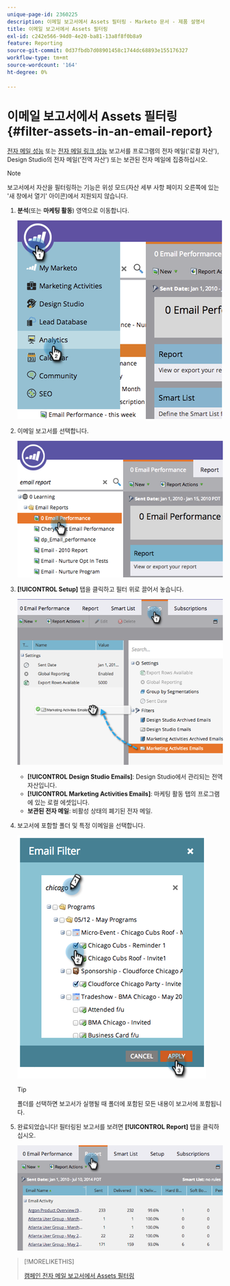 ```yaml
---
unique-page-id: 2360225
description: 이메일 보고서에서 Assets 필터링 - Marketo 문서 - 제품 설명서
title: 이메일 보고서에서 Assets 필터링
exl-id: c242e566-94d0-4e20-ba81-13a8f8f0b8a9
feature: Reporting
source-git-commit: 0d37fbdb7d08901458c1744dc68893e155176327
workflow-type: tm+mt
source-wordcount: '164'
ht-degree: 0%

---
```


# 이메일 보고서에서 Assets 필터링 {#filter-assets-in-an-email-report}

[전자 메일 성능](/help/marketo/product-docs/email-marketing/email-programs/email-program-data/email-performance-report.md) 또는 [전자 메일 링크 성능](/help/marketo/product-docs/email-marketing/email-programs/email-program-data/email-link-performance-report.md) 보고서를 프로그램의 전자 메일(&#39;로컬 자산&#39;), Design Studio의 전자 메일(&#39;전역 자산&#39;) 또는 보관된 전자 메일에 집중하십시오.

>[!NOTE]
>
>보고서에서 자산을 필터링하는 기능은 위성 모드(자산 세부 사항 페이지 오른쪽에 있는 &#39;새 창에서 열기&#39; 아이콘)에서 지원되지 않습니다.

1. **분석**(또는 **마케팅 활동**) 영역으로 이동합니다.

   ![](assets/image2014-9-16-15-3a53-3a26.png)

1. 이메일 보고서를 선택합니다.

   ![](assets/image2014-9-16-15-3a53-3a29.png)

1. **[!UICONTROL Setup]** 탭을 클릭하고 필터 위로 끌어서 놓습니다.

   ![](assets/image2014-9-16-15-3a53-3a32.png)

   * **[!UICONTROL Design Studio Emails]**: Design Studio에서 관리되는 전역 자산입니다.
   * **[!UICONTROL Marketing Activities Emails]**: 마케팅 활동 탭의 프로그램에 있는 로컬 에셋입니다.
   * **보관된 전자 메일**: 비활성 상태의 폐기된 전자 메일.

1. 보고서에 포함할 폴더 및 특정 이메일을 선택합니다.

   ![](assets/image2014-9-16-15-3a53-3a36.png)

   >[!TIP]
   >
   >폴더를 선택하면 보고서가 실행될 때 폴더에 포함된 모든 내용이 보고서에 포함됩니다.

1. 완료되었습니다! 필터링된 보고서를 보려면 **[!UICONTROL Report]** 탭을 클릭하십시오.

   ![](assets/image2014-9-16-15-3a53-3a59.png)

>[!MORELIKETHIS]
>
>[캠페인 전자 메일 보고서에서 Assets 필터링](/help/marketo/product-docs/reporting/basic-reporting/report-activity/filter-assets-in-a-campaign-email-reports.md)
